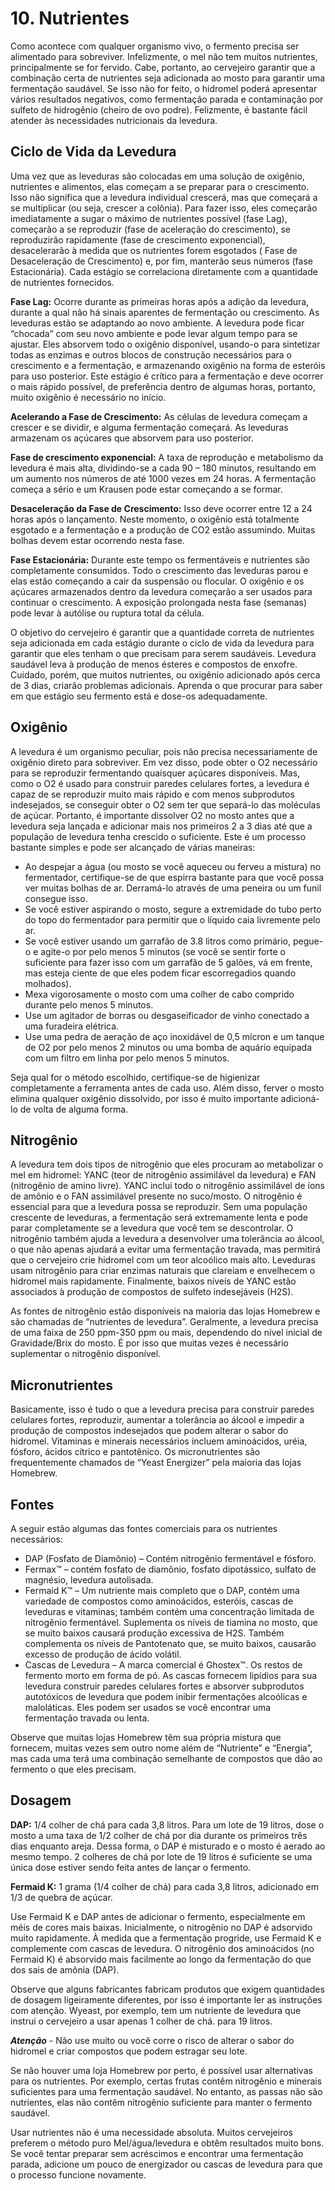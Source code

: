 # 10. Nutrientes

Como acontece com qualquer organismo vivo, o fermento precisa ser alimentado para sobreviver. Infelizmente, o mel não tem muitos nutrientes, principalmente se for fervido. Cabe, portanto, ao cervejeiro garantir que a combinação certa de nutrientes seja adicionada ao mosto para garantir uma fermentação saudável. Se isso não for feito, o hidromel poderá apresentar vários resultados negativos, como fermentação parada e contaminação por sulfeto de hidrogênio (cheiro de ovo podre). Felizmente, é bastante fácil atender às necessidades nutricionais da levedura.

## Ciclo de Vida da Levedura

Uma vez que as leveduras são colocadas em uma solução de oxigênio, nutrientes e alimentos, elas começam a se preparar para o crescimento. Isso não significa que a levedura individual crescerá, mas que começará a se multiplicar (ou seja, crescer a colônia). Para fazer isso, eles começarão imediatamente a sugar o máximo de nutrientes possível (fase Lag), começarão a se reproduzir (fase de aceleração do crescimento), se reproduzirão rapidamente (fase de crescimento exponencial), desacelerarão à medida que os nutrientes forem esgotados ( Fase de Desaceleração de Crescimento) e, por fim, manterão seus números (fase Estacionária). Cada estágio se correlaciona diretamente com a quantidade de nutrientes fornecidos.

**Fase Lag:** Ocorre durante as primeiras horas após a adição da levedura, durante a qual não há sinais aparentes de fermentação ou crescimento. As leveduras estão se adaptando ao novo ambiente. A levedura pode ficar “chocada” com seu novo ambiente e pode levar algum tempo para se ajustar. Eles absorvem todo o oxigênio disponível, usando-o para sintetizar todas as enzimas e outros blocos de construção necessários para o crescimento e a fermentação, e armazenando oxigênio na forma de esteróis para uso posterior. Este estágio é crítico para a fermentação e deve ocorrer o mais rápido possível, de preferência dentro de algumas horas, portanto, muito oxigênio é necessário no início.

**Acelerando a Fase de Crescimento:** As células de levedura começam a crescer e se dividir, e alguma fermentação começará. As leveduras armazenam os açúcares que absorvem para uso posterior.

**Fase de crescimento exponencial:** A taxa de reprodução e metabolismo da levedura é mais alta, dividindo-se a cada 90 – 180 minutos, resultando em um aumento nos números de até 1000 vezes em 24 horas. A fermentação começa a sério e um Krausen pode estar começando a se formar.

**Desaceleração da Fase de Crescimento:** Isso deve ocorrer entre 12 a 24 horas após o lançamento. Neste momento, o oxigênio está totalmente esgotado e a fermentação e a produção de CO2 estão assumindo. Muitas bolhas devem estar ocorrendo nesta fase.

**Fase Estacionária:** Durante este tempo os fermentáveis e nutrientes são completamente consumidos. Todo o crescimento das leveduras parou e elas estão começando a cair da suspensão ou flocular. O oxigênio e os açúcares armazenados dentro da levedura começarão a ser usados para continuar o crescimento. A exposição prolongada nesta fase (semanas) pode levar à autólise ou ruptura total da célula.

O objetivo do cervejeiro é garantir que a quantidade correta de nutrientes seja adicionada em cada estágio durante o ciclo de vida da levedura para garantir que eles tenham o que precisam para serem saudáveis. Levedura saudável leva à produção de menos ésteres e compostos de enxofre. Cuidado, porém, que muitos nutrientes, ou oxigênio adicionado após cerca de 3 dias, criarão problemas adicionais. Aprenda o que procurar para saber em que estágio seu fermento está e dose-os adequadamente.

## Oxigênio

A levedura é um organismo peculiar, pois não precisa necessariamente de oxigênio direto para sobreviver. Em vez disso, pode obter o O2 necessário para se reproduzir fermentando quaisquer açúcares disponíveis. Mas, como o O2 é usado para construir paredes celulares fortes, a levedura é capaz de se reproduzir muito mais rápido e com menos subprodutos indesejados, se conseguir obter o O2 sem ter que separá-lo das moléculas de açúcar. Portanto, é importante dissolver O2 no mosto antes que a levedura seja lançada e adicionar mais nos primeiros 2 a 3 dias até que a população de levedura tenha crescido o suficiente. Este é um processo bastante simples e pode ser alcançado de várias maneiras:

- Ao despejar a água (ou mosto se você aqueceu ou ferveu a mistura) no fermentador, certifique-se de que espirra bastante para que você possa ver muitas bolhas de ar. Derramá-lo através de uma peneira ou um funil consegue isso.
- Se você estiver aspirando o mosto, segure a extremidade do tubo perto do topo do fermentador para permitir que o líquido caia livremente pelo ar.
- Se você estiver usando um garrafão de 3.8 litros como primário, pegue-o e agite-o por pelo menos 5 minutos (se você se sentir forte o suficiente para fazer isso com um garrafão de 5 galões, vá em frente, mas esteja ciente de que eles podem ficar escorregadios quando molhados).
- Mexa vigorosamente o mosto com uma colher de cabo comprido durante pelo menos 5 minutos.
- Use um agitador de borras ou desgaseificador de vinho conectado a uma furadeira elétrica.
- Use uma pedra de aeração de aço inoxidável de 0,5 mícron e um tanque de O2 por pelo menos 2 minutos ou uma bomba de aquário equipada com um filtro em linha por pelo menos 5 minutos.

Seja qual for o método escolhido, certifique-se de higienizar completamente a ferramenta antes de cada uso. Além disso, ferver o mosto elimina qualquer oxigênio dissolvido, por isso é muito importante adicioná-lo de volta de alguma forma.

## Nitrogênio

A levedura tem dois tipos de nitrogênio que eles procuram ao metabolizar o mel em hidromel: YANC (teor de nitrogênio assimilável da levedura) e FAN (nitrogênio de amino livre). YANC inclui todo o nitrogênio assimilável de íons de amônio e o FAN assimilável presente no suco/mosto. O nitrogênio é essencial para que a levedura possa se reproduzir. Sem uma população crescente de leveduras, a fermentação será extremamente lenta e pode parar completamente se a levedura que você tem se descontrolar. O nitrogênio também ajuda a levedura a desenvolver uma tolerância ao álcool, o que não apenas ajudará a evitar uma fermentação travada, mas permitirá que o cervejeiro crie hidromel com um teor alcoólico mais alto. Leveduras usam nitrogênio para criar enzimas naturais que clareiam e envelhecem o hidromel mais rapidamente. Finalmente, baixos níveis de YANC estão associados à produção de compostos de sulfeto indesejáveis (H2S).

As fontes de nitrogênio estão disponíveis na maioria das lojas Homebrew e são chamadas de “nutrientes de levedura”. Geralmente, a levedura precisa de uma faixa de 250 ppm-350 ppm ou mais, dependendo do nível inicial de Gravidade/Brix do mosto. É por isso que muitas vezes é necessário suplementar o nitrogênio disponível.

## Micronutrientes

Basicamente, isso é tudo o que a levedura precisa para construir paredes celulares fortes, reproduzir, aumentar a tolerância ao álcool e impedir a produção de compostos indesejados que podem alterar o sabor do hidromel. Vitaminas e minerais necessários incluem aminoácidos, uréia, fósforo, ácidos cítrico e pantotênico. Os micronutrientes são frequentemente chamados de “Yeast Energizer” pela maioria das lojas Homebrew.

## Fontes

A seguir estão algumas das fontes comerciais para os nutrientes necessários:

- DAP (Fosfato de Diamônio) – Contém nitrogênio fermentável e fósforo.
- Fermax™ – contém fosfato de diamônio, fosfato dipotássico, sulfato de magnésio, levedura autolisada.
- Fermaid K™ – Um nutriente mais completo que o DAP, contém uma variedade de compostos como aminoácidos, esteróis, cascas de leveduras e vitaminas; também contém uma concentração limitada de nitrogênio fermentável. Suplementa os níveis de tiamina no mosto, que se muito baixos causará produção excessiva de H2S. Também complementa os níveis de Pantotenato que, se muito baixos, causarão excesso de produção de ácido volátil.
- Cascas de Levedura – A marca comercial é Ghostex™. Os restos de fermento morto em forma de pó. As cascas fornecem lipídios para sua levedura construir paredes celulares fortes e absorver subprodutos autotóxicos de levedura que podem inibir fermentações alcoólicas e maloláticas. Eles podem ser usados se você encontrar uma fermentação travada ou lenta.

Observe que muitas lojas Homebrew têm sua própria mistura que fornecem, muitas vezes sem outro nome além de “Nutriente” e “Energia”, mas cada uma terá uma combinação semelhante de compostos que dão ao fermento o que eles precisam.

## Dosagem

**DAP:** 1/4 colher de chá para cada 3,8 litros. Para um lote de 19 litros, dose o mosto a uma taxa de 1/2 colher de chá por dia durante os primeiros três dias enquanto areja. Dessa forma, o DAP é misturado e o mosto é aerado ao mesmo tempo. 2 colheres de chá por lote de 19 litros é suficiente se uma única dose estiver sendo feita antes de lançar o fermento.

**Fermaid K:** 1 grama (1/4 colher de chá) para cada 3,8 litros, adicionado em 1/3 de quebra de açúcar.

Use Fermaid K e DAP antes de adicionar o fermento, especialmente em méis de cores mais baixas. Inicialmente, o nitrogênio no DAP é adsorvido muito rapidamente. À medida que a fermentação progride, use Fermaid K e complemente com cascas de levedura. O nitrogênio dos aminoácidos (no Fermaid K) é absorvido mais facilmente ao longo da fermentação do que dos sais de amônia (DAP).

Observe que alguns fabricantes fabricam produtos que exigem quantidades de dosagem ligeiramente diferentes, por isso é importante ler as instruções com atenção. Wyeast, por exemplo, tem um nutriente de levedura que instrui o cervejeiro a usar apenas 1 colher de chá. para 19 litros.

**_Atenção_** - Não use muito ou você corre o risco de alterar o sabor do hidromel e criar compostos que podem estragar seu lote.

Se não houver uma loja Homebrew por perto, é possível usar alternativas para os nutrientes. Por exemplo, certas frutas contêm nitrogênio e minerais suficientes para uma fermentação saudável. No entanto, as passas não são nutrientes, elas não contêm nitrogênio suficiente para manter o fermento saudável.

Usar nutrientes não é uma necessidade absoluta. Muitos cervejeiros preferem o método puro Mel/água/levedura e obtêm resultados muito bons. Se você tentar preparar sem acréscimos e encontrar uma fermentação parada, adicione um pouco de energizador ou cascas de levedura para que o processo funcione novamente.